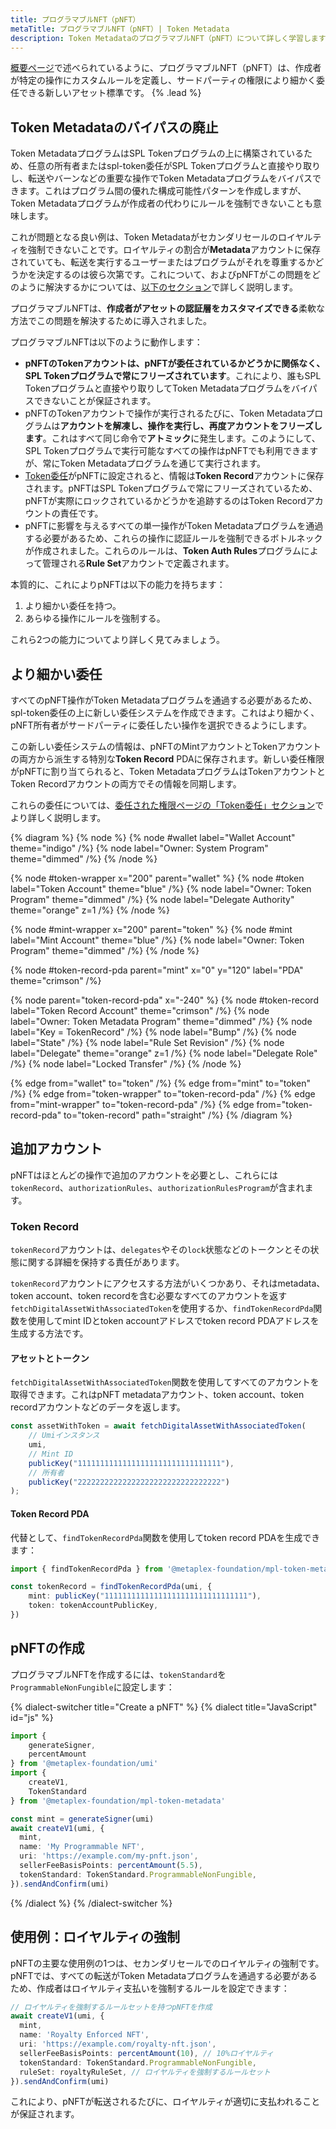 ```yaml
---
title: プログラマブルNFT（pNFT）
metaTitle: プログラマブルNFT（pNFT）| Token Metadata
description: Token MetadataのプログラマブルNFT（pNFT）について詳しく学習します
---
```


[概要ページ](/jp/token-metadata#pnfts)で述べられているように、プログラマブルNFT（pNFT）は、作成者が特定の操作にカスタムルールを定義し、サードパーティの権限により細かく委任できる新しいアセット標準です。 {% .lead %}

## Token Metadataのバイパスの廃止

Token MetadataプログラムはSPL Tokenプログラムの上に構築されているため、任意の所有者またはspl-token委任がSPL Tokenプログラムと直接やり取りし、転送やバーンなどの重要な操作でToken Metadataプログラムをバイパスできます。これはプログラム間の優れた構成可能性パターンを作成しますが、Token Metadataプログラムが作成者の代わりにルールを強制できないことも意味します。

これが問題となる良い例は、Token Metadataがセカンダリセールのロイヤルティを強制できないことです。ロイヤルティの割合が**Metadata**アカウントに保存されていても、転送を実行するユーザーまたはプログラムがそれを尊重するかどうかを決定するのは彼ら次第です。これについて、およびpNFTがこの問題をどのように解決するかについては、[以下のセクション](#use-case-royalty-enforcement)で詳しく説明します。

プログラマブルNFTは、**作成者がアセットの認証層をカスタマイズできる**柔軟な方法でこの問題を解決するために導入されました。

プログラマブルNFTは以下のように動作します：

- **pNFTのTokenアカウントは、pNFTが委任されているかどうかに関係なく、SPL Tokenプログラムで常にフリーズされています**。これにより、誰もSPL Tokenプログラムと直接やり取りしてToken Metadataプログラムをバイパスできないことが保証されます。
- pNFTのTokenアカウントで操作が実行されるたびに、Token Metadataプログラムは**アカウントを解凍し、操作を実行し、再度アカウントをフリーズします**。これはすべて同じ命令で**アトミック**に発生します。このようにして、SPL Tokenプログラムで実行可能なすべての操作はpNFTでも利用できますが、常にToken Metadataプログラムを通じて実行されます。
- [Token委任](/jp/token-metadata/delegates#token-delegates)がpNFTに設定されると、情報は**Token Record**アカウントに保存されます。pNFTはSPL Tokenプログラムで常にフリーズされているため、pNFTが実際にロックされているかどうかを追跡するのはToken Recordアカウントの責任です。
- pNFTに影響を与えるすべての単一操作がToken Metadataプログラムを通過する必要があるため、これらの操作に認証ルールを強制できるボトルネックが作成されました。これらのルールは、**Token Auth Rules**プログラムによって管理される**Rule Set**アカウントで定義されます。

本質的に、これによりpNFTは以下の能力を持ちます：

1. より細かい委任を持つ。
2. あらゆる操作にルールを強制する。

これら2つの能力についてより詳しく見てみましょう。

## より細かい委任

すべてのpNFT操作がToken Metadataプログラムを通過する必要があるため、spl-token委任の上に新しい委任システムを作成できます。これはより細かく、pNFT所有者がサードパーティに委任したい操作を選択できるようにします。

この新しい委任システムの情報は、pNFTのMintアカウントとTokenアカウントの両方から派生する特別な**Token Record** PDAに保存されます。新しい委任権限がpNFTに割り当てられると、Token MetadataプログラムはTokenアカウントとToken Recordアカウントの両方でその情報を同期します。

これらの委任については、[委任された権限ページの「Token委任」セクション](/jp/token-metadata/delegates#token-delegates)でより詳しく説明します。

{% diagram %}
{% node %}
{% node #wallet label="Wallet Account" theme="indigo" /%}
{% node label="Owner: System Program" theme="dimmed" /%}
{% /node %}

{% node #token-wrapper x="200" parent="wallet" %}
{% node #token label="Token Account" theme="blue" /%}
{% node label="Owner: Token Program" theme="dimmed" /%}
{% node label="Delegate Authority" theme="orange" z=1 /%}
{% /node %}

{% node #mint-wrapper x="200" parent="token" %}
{% node #mint label="Mint Account" theme="blue" /%}
{% node label="Owner: Token Program" theme="dimmed" /%}
{% /node %}

{% node #token-record-pda parent="mint" x="0" y="120" label="PDA" theme="crimson" /%}

{% node parent="token-record-pda" x="-240" %}
{% node #token-record label="Token Record Account" theme="crimson" /%}
{% node label="Owner: Token Metadata Program" theme="dimmed" /%}
{% node label="Key = TokenRecord" /%}
{% node label="Bump" /%}
{% node label="State" /%}
{% node label="Rule Set Revision" /%}
{% node label="Delegate" theme="orange" z=1 /%}
{% node label="Delegate Role" /%}
{% node label="Locked Transfer" /%}
{% /node %}

{% edge from="wallet" to="token" /%}
{% edge from="mint" to="token" /%}
{% edge from="token-wrapper" to="token-record-pda" /%}
{% edge from="mint-wrapper" to="token-record-pda" /%}
{% edge from="token-record-pda" to="token-record" path="straight" /%}
{% /diagram %}

## 追加アカウント

pNFTはほとんどの操作で追加のアカウントを必要とし、これらには`tokenRecord`、`authorizationRules`、`authorizationRulesProgram`が含まれます。

### Token Record

`tokenRecord`アカウントは、`delegates`やその`lock`状態などのトークンとその状態に関する詳細を保持する責任があります。

`tokenRecord`アカウントにアクセスする方法がいくつかあり、それはmetadata、token account、token recordを含む必要なすべてのアカウントを返す`fetchDigitalAssetWithAssociatedToken`を使用するか、`findTokenRecordPda`関数を使用してmint IDとtoken accountアドレスでtoken record PDAアドレスを生成する方法です。

#### アセットとトークン

`fetchDigitalAssetWithAssociatedToken`関数を使用してすべてのアカウントを取得できます。これはpNFT metadataアカウント、token account、token recordアカウントなどのデータを返します。

```ts
const assetWithToken = await fetchDigitalAssetWithAssociatedToken(
    // Umiインスタンス
    umi,
    // Mint ID
    publicKey("11111111111111111111111111111111"),
    // 所有者
    publicKey("22222222222222222222222222222222")
);
```

#### Token Record PDA

代替として、`findTokenRecordPda`関数を使用してtoken record PDAを生成できます：

```ts
import { findTokenRecordPda } from '@metaplex-foundation/mpl-token-metadata'

const tokenRecord = findTokenRecordPda(umi, {
    mint: publicKey("11111111111111111111111111111111"),
    token: tokenAccountPublicKey,
})
```

## pNFTの作成

プログラマブルNFTを作成するには、`tokenStandard`を`ProgrammableNonFungible`に設定します：

{% dialect-switcher title="Create a pNFT" %}
{% dialect title="JavaScript" id="js" %}

```ts
import { 
    generateSigner,
    percentAmount 
} from '@metaplex-foundation/umi'
import { 
    createV1,
    TokenStandard 
} from '@metaplex-foundation/mpl-token-metadata'

const mint = generateSigner(umi)
await createV1(umi, {
  mint,
  name: 'My Programmable NFT',
  uri: 'https://example.com/my-pnft.json',
  sellerFeeBasisPoints: percentAmount(5.5),
  tokenStandard: TokenStandard.ProgrammableNonFungible,
}).sendAndConfirm(umi)
```

{% /dialect %}
{% /dialect-switcher %}

## 使用例：ロイヤルティの強制

pNFTの主要な使用例の1つは、セカンダリセールでのロイヤルティの強制です。pNFTでは、すべての転送がToken Metadataプログラムを通過する必要があるため、作成者はロイヤルティ支払いを強制するルールを設定できます：

```ts
// ロイヤルティを強制するルールセットを持つpNFTを作成
await createV1(umi, {
  mint,
  name: 'Royalty Enforced NFT',
  uri: 'https://example.com/royalty-nft.json',
  sellerFeeBasisPoints: percentAmount(10), // 10%ロイヤルティ
  tokenStandard: TokenStandard.ProgrammableNonFungible,
  ruleSet: royaltyRuleSet, // ロイヤルティを強制するルールセット
}).sendAndConfirm(umi)
```

これにより、pNFTが転送されるたびに、ロイヤルティが適切に支払われることが保証されます。